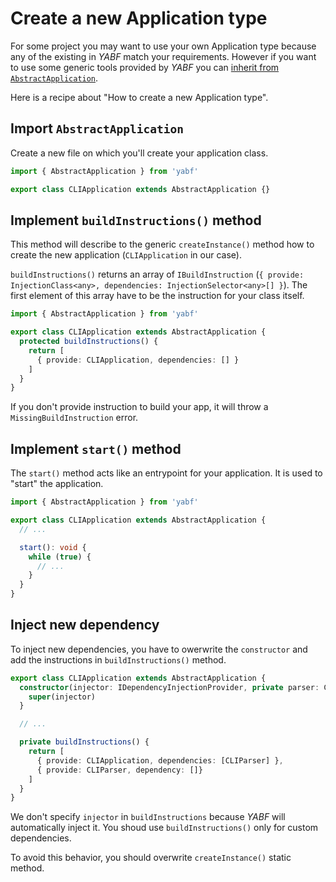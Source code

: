 # Create a new Application type

For some project you may want to use your own Application type because any of the existing in *YABF* match your requirements. However if you want to use some generic tools provided by *YABF* you can [inherit from `AbstractApplication`](../api/application/abstract-application.md).

Here is a recipe about "How to create a new Application type".

## Import `AbstractApplication`

Create a new file on which you'll create your application class.

```ts
import { AbstractApplication } from 'yabf'

export class CLIApplication extends AbstractApplication {}
```

## Implement `buildInstructions()` method

This method will describe to the generic `createInstance()` method how to create the new application (`CLIApplication` in our case).

`buildInstructions()` returns an array of `IBuildInstruction` (`{ provide: InjectionClass<any>, dependencies: InjectionSelector<any>[] }`). The first element of this array have to be the instruction for your class itself.

```ts
import { AbstractApplication } from 'yabf'

export class CLIApplication extends AbstractApplication {
  protected buildInstructions() {
    return [
      { provide: CLIApplication, dependencies: [] }
    ]
  }
}
```

If you don't provide instruction to build your app, it will throw a `MissingBuildInstruction` error.

## Implement `start()` method

The `start()` method acts like an entrypoint for your application. It is used to "start" the application.


```ts
import { AbstractApplication } from 'yabf'

export class CLIApplication extends AbstractApplication {
  // ...

  start(): void {
    while (true) {
      // ...
    }
  }
}
```

## Inject new dependency

To inject new dependencies, you have to owerwrite the `constructor` and add the instructions in `buildInstructions()` method.

```ts
export class CLIApplication extends AbstractApplication {
  constructor(injector: IDependencyInjectionProvider, private parser: CLIParser) {
    super(injector)
  }

  // ...

  private buildInstructions() {
    return [
      { provide: CLIApplication, dependencies: [CLIParser] },
      { provide: CLIParser, dependency: []}
    ]
  }
}
```

We don't specify `injector` in `buildInstructions` because *YABF* will automatically inject it. You shoud use `buildInstructions()` only for custom dependencies.

To avoid this behavior, you should overwrite `createInstance()` static method.
